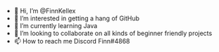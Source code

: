 - 👋 Hi, I’m @FinnKellex
- 👀 I’m interested in getting a hang of GitHub
- 🌱 I’m currently learning Java
- 💞️ I’m looking to collaborate on all kinds of beginner friendly projects
- 📫 How to reach me Discord Finn#4868

<!---
FinnKellex/FinnKellex is a ✨ special ✨ repository because its `README.md` (this file) appears on your GitHub profile.
You can click the Preview link to take a look at your changes.
--->
